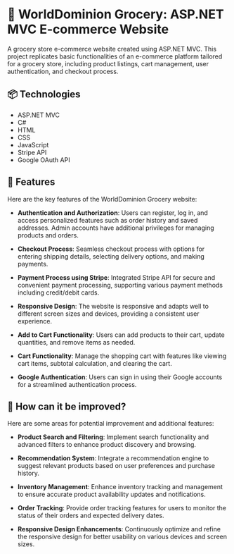 # 🛒 WorldDominion Grocery: ASP.NET MVC E-commerce Website

A grocery store e-commerce website created using ASP.NET MVC. This project replicates basic functionalities of an e-commerce platform tailored for a grocery store, including product listings, cart management, user authentication, and checkout process.

## 📦 Technologies

- ASP.NET MVC
- C#
- HTML
- CSS
- JavaScript
- Stripe API
- Google OAuth API

## 🎥 Features

Here are the key features of the WorldDominion Grocery website:

- **Authentication and Authorization**: Users can register, log in, and access personalized features such as order history and saved addresses. Admin accounts have additional privileges for managing products and orders.
  
- **Checkout Process**: Seamless checkout process with options for entering shipping details, selecting delivery options, and making payments.
  
- **Payment Process using Stripe**: Integrated Stripe API for secure and convenient payment processing, supporting various payment methods including credit/debit cards.
  
- **Responsive Design**: The website is responsive and adapts well to different screen sizes and devices, providing a consistent user experience.
  
- **Add to Cart Functionality**: Users can add products to their cart, update quantities, and remove items as needed.
  
- **Cart Functionality**: Manage the shopping cart with features like viewing cart items, subtotal calculation, and clearing the cart.
  
- **Google Authentication**: Users can sign in using their Google accounts for a streamlined authentication process.

## 🎯 How can it be improved?

Here are some areas for potential improvement and additional features:

- **Product Search and Filtering**: Implement search functionality and advanced filters to enhance product discovery and browsing.
  
- **Recommendation System**: Integrate a recommendation engine to suggest relevant products based on user preferences and purchase history.
  
- **Inventory Management**: Enhance inventory tracking and management to ensure accurate product availability updates and notifications.
  
- **Order Tracking**: Provide order tracking features for users to monitor the status of their orders and expected delivery dates.
  
- **Responsive Design Enhancements**: Continuously optimize and refine the responsive design for better usability on various devices and screen sizes.
